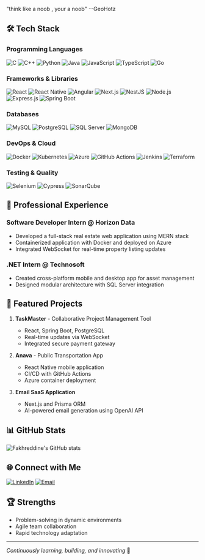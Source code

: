 "think like a noob  , your a noob"   --GeoHotz
## 🛠 Tech Stack
### Programming Languages
![C](https://img.shields.io/badge/C-00599C?style=for-the-badge&logo=c&logoColor=white)
![C++](https://img.shields.io/badge/C++-00599C?style=for-the-badge&logo=c%2B%2B&logoColor=white)
![Python](https://img.shields.io/badge/Python-3776AB?style=for-the-badge&logo=python&logoColor=white)
![Java](https://img.shields.io/badge/Java-ED8B00?style=for-the-badge&logo=java&logoColor=white)
![JavaScript](https://img.shields.io/badge/JavaScript-F7DF1E?style=for-the-badge&logo=javascript&logoColor=black)
![TypeScript](https://img.shields.io/badge/TypeScript-3178C6?style=for-the-badge&logo=typescript&logoColor=white)
![Go](https://img.shields.io/badge/Go-00ADD8?style=for-the-badge&logo=go&logoColor=white)

### Frameworks & Libraries
![React](https://img.shields.io/badge/React-20232A?style=for-the-badge&logo=react&logoColor=61DAFB)
![React Native](https://img.shields.io/badge/React_Native-20232A?style=for-the-badge&logo=react&logoColor=61DAFB)
![Angular](https://img.shields.io/badge/Angular-DD0031?style=for-the-badge&logo=angular&logoColor=white)
![Next.js](https://img.shields.io/badge/Next.js-000000?style=for-the-badge&logo=next.js&logoColor=white)
![NestJS](https://img.shields.io/badge/NestJS-E0234E?style=for-the-badge&logo=nestjs&logoColor=white)
![Node.js](https://img.shields.io/badge/Node.js-43853D?style=for-the-badge&logo=node.js&logoColor=white)
![Express.js](https://img.shields.io/badge/Express.js-000000?style=for-the-badge&logo=express&logoColor=white)
![Spring Boot](https://img.shields.io/badge/Spring_Boot-F2F4F9?style=for-the-badge&logo=spring-boot)

### Databases
![MySQL](https://img.shields.io/badge/MySQL-00000F?style=for-the-badge&logo=mysql&logoColor=white)
![PostgreSQL](https://img.shields.io/badge/PostgreSQL-316192?style=for-the-badge&logo=postgresql&logoColor=white)
![SQL Server](https://img.shields.io/badge/Microsoft%20SQL%20Server-CC2927?style=for-the-badge&logo=microsoft%20sql%20server&logoColor=white)
![MongoDB](https://img.shields.io/badge/MongoDB-47A248?style=for-the-badge&logo=mongodb&logoColor=white)

### DevOps & Cloud
![Docker](https://img.shields.io/badge/Docker-2CA5E0?style=for-the-badge&logo=docker&logoColor=white)
![Kubernetes](https://img.shields.io/badge/Kubernetes-326CE5?style=for-the-badge&logo=kubernetes&logoColor=white)
![Azure](https://img.shields.io/badge/Microsoft_Azure-0089D6?style=for-the-badge&logo=microsoft-azure&logoColor=white)
![GitHub Actions](https://img.shields.io/badge/GitHub_Actions-2088FF?style=for-the-badge&logo=github-actions&logoColor=white)
![Jenkins](https://img.shields.io/badge/Jenkins-D24939?style=for-the-badge&logo=jenkins&logoColor=white)
![Terraform](https://img.shields.io/badge/Terraform-7B42BC?style=for-the-badge&logo=terraform&logoColor=white)

### Testing & Quality
![Selenium](https://img.shields.io/badge/Selenium-43B02A?style=for-the-badge&logo=selenium&logoColor=white)
![Cypress](https://img.shields.io/badge/Cypress-17202C?style=for-the-badge&logo=cypress&logoColor=white)
![SonarQube](https://img.shields.io/badge/SonarQube-4E9BCD?style=for-the-badge&logo=sonarqube&logoColor=white)


## 💼 Professional Experience
### Software Developer Intern @ Horizon Data
- Developed a full-stack real estate web application using MERN stack
- Containerized application with Docker and deployed on Azure
- Integrated WebSocket for real-time property listing updates

### .NET Intern @ Technosoft
- Created cross-platform mobile and desktop app for asset management
- Designed modular architecture with SQL Server integration

## 🌟 Featured Projects
1. **TaskMaster** - Collaborative Project Management Tool
   - React, Spring Boot, PostgreSQL
   - Real-time updates via WebSocket
   - Integrated secure payment gateway

2. **Anava** - Public Transportation App
   - React Native mobile application
   - CI/CD with GitHub Actions
   - Azure container deployment

3. **Email SaaS Application**
   - Next.js and Prisma ORM
   - AI-powered email generation using OpenAI API

## 📊 GitHub Stats
![Fakhreddine's GitHub stats](https://github-readme-stats.vercel.app/api?username=FakhreddineDdhifallah&show_icons=true&theme=radical)

## 🌐 Connect with Me
[![LinkedIn](https://img.shields.io/badge/LinkedIn-0077B5?style=for-the-badge&logo=linkedin&logoColor=white)](https://www.linkedin.com/in/yourusername)
[![Email](https://img.shields.io/badge/Email-D14836?style=for-the-badge&logo=gmail&logoColor=white)](mailto:fakhreddine.dhifallah@enicar.ucar.tn)

## 🏆 Strengths
- Problem-solving in dynamic environments
- Agile team collaboration
- Rapid technology adaptation

---
*Continuously learning, building, and innovating* 🚀
